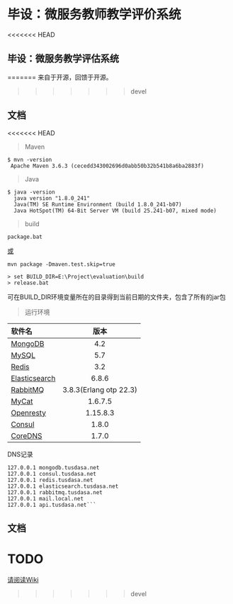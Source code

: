# 毕设：微服务教师教学评价系统

<<<<<<< HEAD
## 毕设：微服务教学评估系统
=======
来自于开源，回馈于开源。
>>>>>>> devel

## 文档

<<<<<<< HEAD
> Maven

```
$ mvn -version
 Apache Maven 3.6.3 (cecedd343002696d0abb50b32b541b8a6ba2883f)
```

> Java

```
$ java -version
  java version "1.8.0_241"
  Java(TM) SE Runtime Environment (build 1.8.0_241-b07)
  Java HotSpot(TM) 64-Bit Server VM (build 25.241-b07, mixed mode)
```
> build

```
package.bat
```
[或](https://mirrors.huaweicloud.com/mysql/Downloads/MySQLInstaller/mysql-installer-community-5.7.30.0.msi)

```
mvn package -Dmaven.test.skip=true
```
```
> set BUILD_DIR=E:\Project\evaluation\build
> release.bat
```
可在BUILD_DIR环境变量所在的目录得到当前日期的文件夹，包含了所有的jar包
> 运行环境

| 软件名                                                       |          版本          |
| :----------------------------------------------------------- | :--------------------: |
| [MongoDB](https://fastdl.mongodb.org/win32/mongodb-win32-x86_64-2012plus-4.2.6-signed.msi) |          4.2           |
| [MySQL](https://mirrors.huaweicloud.com/mysql/Downloads/MySQLInstaller/mysql-installer-community-5.7.30.0.msi) |          5.7           |
| [Redis](https://github.com/microsoftarchive/redis/releases/download/win-3.2.100/Redis-x64-3.2.100.msi) |          3.2           |
| [Elasticsearch](https://mirrors.huaweicloud.com/elasticsearch/6.8.6/elasticsearch-6.8.6.zip) |         6.8.6          |
| [RabbitMQ](https://github.com/rabbitmq/rabbitmq-server/releases/download/v3.8.3/rabbitmq-server-3.8.3.exe) | 3.8.3(Erlang otp 22.3) |
| [MyCat](http://dl.mycat.org.cn/1.6.7.5/2020-4-10/Mycat-server-1.6.7.5-release-20200410174409-win.tar.gz) |        1.6.7.5         |
| [Openresty](https://openresty.org/download/openresty-1.15.8.3-win64.zip) |        1.15.8.3        |
| [Consul](https://www.consul.io/)                             |         1.8.0          |
| [CoreDNS](https://coredns.io/)                               |         1.7.0          |

DNS记录

```192.168.99.104 mycat.tusdasa.net
127.0.0.1 mongodb.tusdasa.net
127.0.0.1 consul.tusdasa.net
127.0.0.1 redis.tusdasa.net
127.0.0.1 elasticsearch.tusdasa.net
127.0.0.1 rabbitmq.tusdasa.net
127.0.0.1 mail.local.net
127.0.0.1 api.tusdasa.net```
```




## 文档 
TODO
=======
[请阅读Wiki](https://github.com/tusdasa/evaluation/wiki)
>>>>>>> devel
